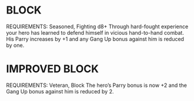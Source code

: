 # BLOCK
REQUIREMENTS: Seasoned, Fighting d8+
Through hard-fought experience your hero has learned to defend himself in vicious hand-to-hand combat. His Parry increases by +1 and any Gang Up bonus against him is reduced by one.

# IMPROVED BLOCK
REQUIREMENTS: Veteran, Block
The hero’s Parry bonus is now +2 and the Gang Up bonus against him is reduced by 2.